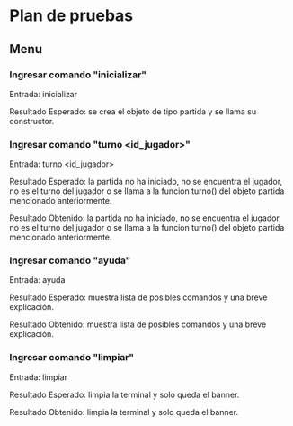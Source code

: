 # Plan de pruebas

## Menu

### Ingresar comando "inicializar"
Entrada: inicializar

Resultado Esperado: se crea el objeto de tipo partida y se llama su constructor.

### Ingresar comando "turno <id_jugador>"
Entrada: turno <id_jugador>

Resultado Esperado: la partida no ha iniciado, no se encuentra el jugador, no es el turno del jugador o se llama a la funcion turno() del objeto partida mencionado anteriormente.

Resultado Obtenido: la partida no ha iniciado, no se encuentra el jugador, no es el turno del jugador o se llama a la funcion turno() del objeto partida mencionado anteriormente.

### Ingresar comando "ayuda"
Entrada: ayuda

Resultado Esperado: muestra lista de posibles comandos y una breve explicación.

Resultado Obtenido: muestra lista de posibles comandos y una breve explicación.

### Ingresar comando "limpiar"
Entrada: limpiar

Resultado Esperado: limpia la terminal y solo queda el banner.

Resultado Obtenido: limpia la terminal y solo queda el banner.
